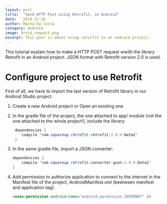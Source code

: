 ```yaml
---
layout: post
title:  "Send HTTP Post using Retrofit, in Android"
date:   2014-12-26
author: Macha Da Costa
category: android
image: droid_request.png
excerpt: This post is about using retorfit in an android project.
---
```


This tutorial explain how to make a HTTP POST request wwith the library Retrofit in an Android project. JSON format with Retrofit version 2.0 is used.

# Configure project to use Retrofit
First of all, we have to import the last version of Retrofit library in our Android Studio project.

1. Create a new Android project or Open an existing one.
2. In the gradle file of the project, the one attached to app/ module (not the one attached to the whole project!), include the library:

	```java
	 dependencies {
		compile 'com.squareup.retrofit:retrofit:2.0.0-beta2'
	 } 
	```
3. In the same gradle file, import a JSON converter:

	```java
	dependencies {
		compile 'com.squareup.retrofit:converter-gson:2.0.0-beta2'
	}
	```
4. Add permission to authorize application to connect to the internet in the Manifest file of the project, AndroidManifest.xml (beetween manifest and application tag):

	```xml
	<uses-permission android:name="android.permission.INTERNET" />
	```
